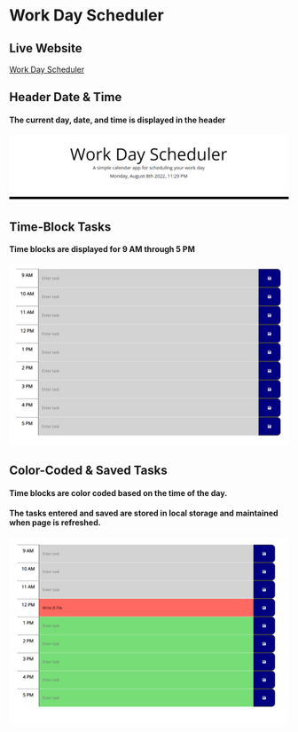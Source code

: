 # Work Day Scheduler
## Live Website
[Work Day Scheduler](https://cwheelsrun.github.io/Work-Day-Scheduler/)
## Header Date & Time
#### The current day, date, and time is displayed in the header
![Day-Date-Time in Header](/assets/images/Scheduler1.png "Header")
## Time-Block Tasks
#### Time blocks are displayed for 9 AM through 5 PM
![Time Blocks from 9AM to 5PM](/assets/images/Scheduler2.png "Time Blocks")
## Color-Coded & Saved Tasks
#### Time blocks are color coded based on the time of the day.
#### The tasks entered and saved are stored in local storage and maintained when page is refreshed.
![Time Blocks Color-Coded and Saved](/assets/images/Scheduler3.png "Color-Coded & Saved")
